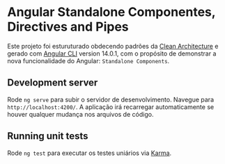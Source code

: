 # Angular Standalone Componentes, Directives and Pipes

Este projeto foi esturuturado obdecendo padrões da [Clean Architecture](https://blog.cleancoder.com/uncle-bob/2012/08/13/the-clean-architecture.html) e gerado com [Angular CLI](https://github.com/angular/angular-cli) version 14.0.1, com o propósito de demonstrar a nova funcionalidade do Angular: ```Standalone Components```.

## Development server
Rode `ng serve` para subir o servidor de desenvolvimento. Navegue para `http://localhost:4200/`. A aplicação irá recarregar automaticamente se houver qualquer mudança nos arquivos de código.

## Running unit tests
Rode `ng test` para executar os testes uniários via [Karma](https://karma-runner.github.io).



